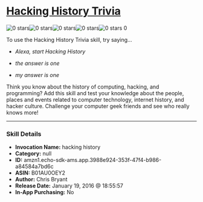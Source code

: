 # [Hacking History Trivia](http://alexa.amazon.com/#skills/amzn1.echo-sdk-ams.app.3988e924-353f-47f4-b986-a84584a7bd6c)
![0 stars](../../images/ic_star_border_black_18dp_1x.png)![0 stars](../../images/ic_star_border_black_18dp_1x.png)![0 stars](../../images/ic_star_border_black_18dp_1x.png)![0 stars](../../images/ic_star_border_black_18dp_1x.png)![0 stars](../../images/ic_star_border_black_18dp_1x.png) 0

To use the Hacking History Trivia skill, try saying...

* *Alexa, start Hacking History*

* *the answer is one*

* *my answer is one*

Think you know about the history of computing, hacking, and programming? Add this skill and test your knowledge about the people, places and events related to computer technology, internet history, and hacker culture. Challenge your computer geek friends and see who really knows more!

***

### Skill Details

* **Invocation Name:** hacking history
* **Category:** null
* **ID:** amzn1.echo-sdk-ams.app.3988e924-353f-47f4-b986-a84584a7bd6c
* **ASIN:** B01AU0OEY2
* **Author:** Chris Bryant
* **Release Date:** January 19, 2016 @ 18:55:57
* **In-App Purchasing:** No
